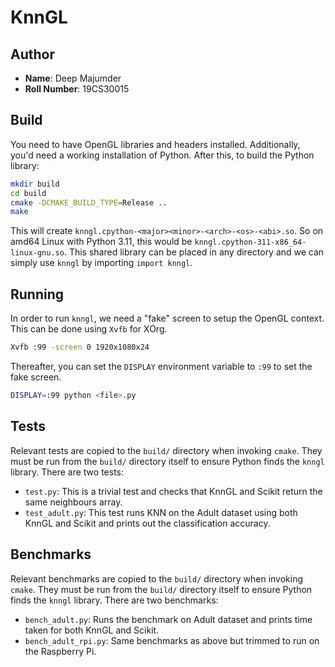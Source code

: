 # KnnGL

## Author

- **Name**: Deep Majumder
- **Roll Number**: 19CS30015

## Build

You need to have OpenGL libraries and headers installed. Additionally, you'd need a working installation of Python. After this, to build the Python library:

```sh
mkdir build
cd build
cmake -DCMAKE_BUILD_TYPE=Release ..
make
```

This will create `knngl.cpython-<major><minor>-<arch>-<os>-<abi>.so`. So on amd64 Linux with Python 3.11, this would be `knngl.cpython-311-x86_64-linux-gnu.so`. This shared library can be placed in any directory and we can simply use `knngl` by importing `import knngl`.

## Running

In order to run `knngl`, we need a "fake" screen to setup the OpenGL context. This can be done using `Xvfb` for XOrg.

```sh
Xvfb :99 -screen 0 1920x1080x24
```

Thereafter, you can set the `DISPLAY` environment variable to `:99` to set the fake screen.

```sh
DISPLAY=:99 python <file>.py
```

## Tests

Relevant tests are copied to the `build/` directory when invoking `cmake`. They must be run from the `build/` directory itself to ensure Python finds the `knngl` library. There are two tests:

- `test.py`: This is a trivial test and checks that KnnGL and Scikit return the same neighbours array.
- `test_adult.py`: This test runs KNN on the Adult dataset using both KnnGL and Scikit and prints out the classification accuracy.

## Benchmarks

Relevant benchmarks are copied to the `build/` directory when invoking `cmake`. They must be run from the `build/` directory itself to ensure Python finds the `knngl` library. There are two benchmarks:

- `bench_adult.py`: Runs the benchmark on Adult dataset and prints time taken for both KnnGL and Scikit.
- `bench_adult_rpi.py`: Same benchmarks as above but trimmed to run on the Raspberry Pi.

